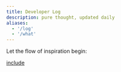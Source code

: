```yaml
---
title: Developer Log
description: pure thought, updated daily
aliases:
  - '/log'
  - '/what'
---
```


Let the flow of inspiration begin:

[include](LOG.md)
